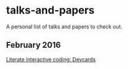 # talks-and-papers
A personal list of talks and papers to check out. 

February 2016
-------------

[Literate interactive coding: Devcards](https://www.youtube.com/watch?v=G7Z_g2fnEDg)
